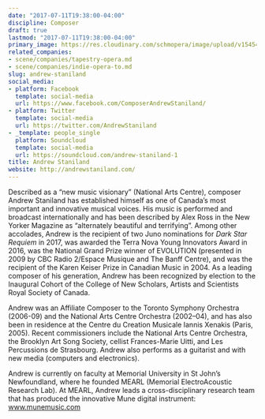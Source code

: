 ```yaml
---
date: "2017-07-11T19:38:00-04:00"
discipline: Composer
draft: true
lastmod: "2017-07-11T19:38:00-04:00"
primary_image: https://res.cloudinary.com/schmopera/image/upload/v1545409169/media/webhook-uploads/1499816238906/2017-07-08---Andrew-Staniland.jpg.jpg
related_companies:
- scene/companies/tapestry-opera.md
- scene/companies/indie-opera-to.md
slug: andrew-staniland
social_media:
- platform: Facebook
  template: social-media
  url: https://www.facebook.com/ComposerAndrewStaniland/
- platform: Twitter
  template: social-media
  url: https://twitter.com/AndrewStaniland
- _template: people_single
  platform: Soundcloud
  template: social-media
  url: https://soundcloud.com/andrew-staniland-1
title: Andrew Staniland
website: http://andrewstaniland.com/
---
```


Described as a “new music visionary” (National Arts Centre), composer Andrew Staniland has established himself as one of Canada’s most important and innovative musical voices. His music is performed and broadcast internationally and has been described by Alex Ross in the New Yorker Magazine as “alternately beautiful and terrifying”.  Among other accolades, Andrew is the recipient of two Juno nominations for *Dark Star Requiem* in 2017, was awarded the Terra Nova Young Innovators Award in 2016, was the National Grand Prize winner of EVOLUTION (presented in 2009 by CBC Radio 2/Espace Musique and The Banff Centre), and was the recipient of the Karen Keiser Prize in Canadian Music in 2004. As a leading composer of his generation, Andrew has been recognized by election to the Inaugural Cohort of the College of New Scholars, Artists and Scientists Royal Society of Canada.

Andrew was an Affiliate Composer to the Toronto Symphony Orchestra (2006-09) and the National Arts Centre Orchestra (2002–04), and has also been in residence at the Centre du Creation Musicale Iannis Xenakis (Paris, 2005).  Recent commissioners include the National Arts Centre Orchestra, the Brooklyn Art Song Society, cellist Frances-Marie Uitti, and Les Percussions de Strasbourg. Andrew also performs as a guitarist and with new media (computers and electronics). 

Andrew is currently on faculty at Memorial University in St John’s Newfoundland, where he founded MEARL (Memorial ElectroAcoustic Research Lab). At MEARL, Andrew leads a cross-disciplinary research team that has produced the innovative Mune digital instrument: www.munemusic.com
